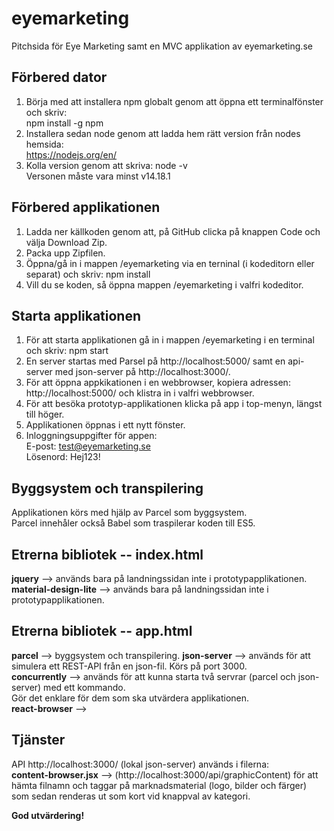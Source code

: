 # eyemarketing  
Pitchsida för Eye Marketing samt en MVC applikation av eyemarketing.se  

## Förbered dator 
1. Börja med att installera npm globalt genom att öppna ett terminalfönster och skriv:  
npm install -g npm  
2. Installera sedan node genom att ladda hem rätt version från nodes hemsida:  
https://nodejs.org/en/  
3. Kolla version genom att skriva: node -v  
Versonen måste vara minst v14.18.1  

## Förbered applikationen
1. Ladda ner källkoden genom att, på GitHub clicka på knappen Code och välja Download Zip.  
2. Packa upp Zipfilen.  
2. Öppna/gå in i mappen /eyemarketing via en terninal (i kodeditorn eller separat) och skriv: npm install  
3. Vill du se koden, så öppna mappen /eyemarketing i valfri kodeditor.  

## Starta applikationen 
1. För att starta applikationen gå in i mappen /eyemarketing i en terminal och skriv: npm start  
2. En server startas med Parsel på http://localhost:5000/ samt en api-server med json-server på http://localhost:3000/.
3. För att öppna appkikationen i en webbrowser, kopiera adressen: http://localhost:5000/ och klistra in i valfri webbrowser.
4. För att besöka prototyp-applikationen klicka på app i top-menyn, längst till höger.  
5. Applikationen öppnas i ett nytt fönster.  
6. Inloggningsuppgifter för appen:  
E-post: test@eyemarketing.se  
Lösenord: Hej123!   

##  Byggsystem och transpilering 
Applikationen körs med hjälp av Parcel som byggsystem.  
Parcel innehåler också Babel som traspilerar koden till ES5.

## Etrerna bibliotek -- index.html
**jquery** --> används bara på landningssidan inte i prototypapplikationen.  
**material-design-lite** --> används bara på landningssidan inte i prototypapplikationen.   

## Etrerna bibliotek -- app.html
**parcel** --> byggsystem och transpilering.
**json-server** --> används för att simulera ett REST-API från en json-fil. Körs på port 3000.   
**concurrently** --> används för att kunna starta två servrar (parcel och json-server) med ett kommando.   
Gör det enklare för dem som ska utvärdera applikationen.  
**react-browser** --> 

## Tjänster
API http://localhost:3000/ (lokal json-server) används i filerna:  
**content-browser.jsx** --> (http://localhost:3000/api/graphicContent) för att hämta filnamn och taggar på marknadsmaterial (logo, bilder och färger) som sedan renderas ut som kort vid knappval av kategori.
    
**God utvärdering!**

